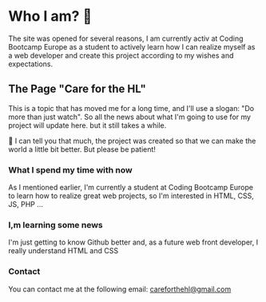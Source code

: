# Who I am? 👋 #

The site was opened for several reasons, I am currently activ at Coding Bootcamp Europe as a student to actively learn how I can realize myself as a web developer and create this project according to my wishes and expectations.

## The Page "Care for the HL" ##

This is a topic that has moved me for a long time, and I'll use a slogan: "Do more than just watch". So all the news about what I'm going to use for my project will update here. but it still takes a while.

💞️ I can tell you that much, the project was created so that we can make the world a little bit better. But please be patient! 

### What I spend my time with now ###
As I mentioned earlier, I'm currently a student at Coding Bootcamp Europe to learn how to realize great web projects, so I'm interested in HTML, CSS, JS, PHP ...

### I,m learning some news ###
I'm just getting to know Github better and, as a future web front developer, I really understand HTML and CSS

### Contact ###
You can contact me at the following email: careforthehl@gmail.com

<!---
CareForTheHL/CareForTheHL is a ✨ special ✨ repository because its `README.md` (this file) appears on your GitHub profile.
You can click the Preview link to take a look at your changes.
--->
